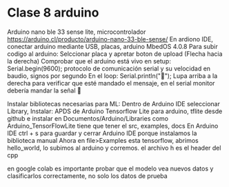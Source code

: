 # Clase 8 arduino
Arduino nano ble 33 sense lite, microcontrolador https://arduino.cl/producto/arduino-nano-33-ble-sense/
En ardiono IDE, conectar arduino mediante USB, placas, arduino MbedOS 4.0.8 
Para subir codigo al arduino: Selccionar placa y apretar boton de upload (Flecha hacia la derecha) 
Comprobar que el arduino está vivo en setup: Serial.begin(9600); protocolo de comunicación serial y su velocidad en baudio, signos por segundo
En el loop: Serial.println("🥦");
Lupa arriba a la derecha para verificar que esté mandado el mensaje, en el serial monitor debería mandar la señal 🥦

Instalar bibliotecas necesarias para ML: Dentro de Arduino IDE seleccionar Library, Instalar: APDS de Arduino 
Tensorflow Lite para arduino, tflite desde github e instalar en Documentos/Arduino/Libraries como Arduino_TensorFlowLite tiene que tener el src, examples, docs
En Arduino IDE ctrl + s para guardar y cerrar Arduino IDE porque instalamos la biblioteca manual
Ahora en file>Examples esta tensorflow, abrimos hello_world, lo subimos al arduino y corremos. 
el archivo h es el header del cpp

en google colab es importante probar que el modelo vea nuevos datos y clasificarlos correctamente, no solo los datos de prueba
